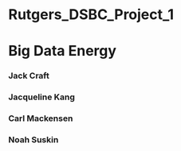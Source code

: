 # Rutgers_DSBC_Project_1
# Big Data Energy
### Jack Craft
### Jacqueline Kang
### Carl Mackensen
### Noah Suskin
